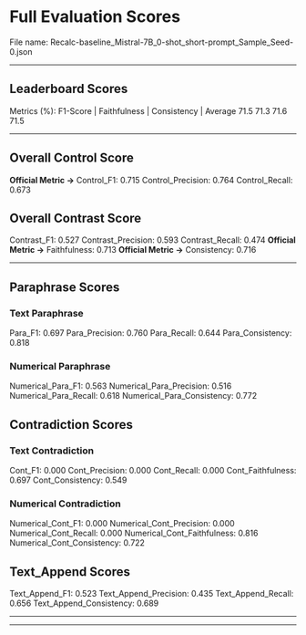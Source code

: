 # Full Evaluation Scores

File name: Recalc-baseline_Mistral-7B_0-shot_short-prompt_Sample_Seed-0.json


---

## Leaderboard Scores

Metrics (%): F1-Score | Faithfulness | Consistency | Average
                71.5        71.3          71.6        71.5

---

## Overall Control Score

**Official Metric ->** Control_F1: 0.715
Control_Precision: 0.764
Control_Recall: 0.673

## Overall Contrast Score

Contrast_F1: 0.527
Contrast_Precision: 0.593
Contrast_Recall: 0.474
**Official Metric ->** Faithfulness: 0.713
**Official Metric ->** Consistency: 0.716

---


## Paraphrase Scores


### Text Paraphrase

Para_F1: 0.697
Para_Precision: 0.760
Para_Recall: 0.644
Para_Consistency: 0.818


### Numerical Paraphrase

Numerical_Para_F1: 0.563
Numerical_Para_Precision: 0.516
Numerical_Para_Recall: 0.618
Numerical_Para_Consistency: 0.772


## Contradiction Scores


### Text Contradiction

Cont_F1: 0.000
Cont_Precision: 0.000
Cont_Recall: 0.000
Cont_Faithfulness: 0.697
Cont_Consistency: 0.549


### Numerical Contradiction

Numerical_Cont_F1: 0.000
Numerical_Cont_Precision: 0.000
Numerical_Cont_Recall: 0.000
Numerical_Cont_Faithfulness: 0.816
Numerical_Cont_Consistency: 0.722


## Text_Append Scores

Text_Append_F1: 0.523
Text_Append_Precision: 0.435
Text_Append_Recall: 0.656
Text_Append_Consistency: 0.689

---


---

